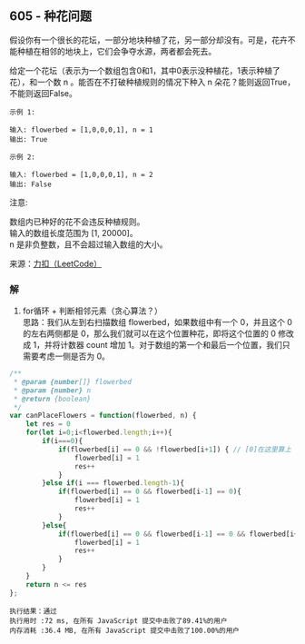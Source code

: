 ## 605 - 种花问题
假设你有一个很长的花坛，一部分地块种植了花，另一部分却没有。可是，花卉不能种植在相邻的地块上，它们会争夺水源，两者都会死去。

给定一个花坛（表示为一个数组包含0和1，其中0表示没种植花，1表示种植了花），和一个数 n 。能否在不打破种植规则的情况下种入 n 朵花？能则返回True，不能则返回False。
```
示例 1:

输入: flowerbed = [1,0,0,0,1], n = 1
输出: True
```
```
示例 2:

输入: flowerbed = [1,0,0,0,1], n = 2
输出: False
```
注意:

数组内已种好的花不会违反种植规则。  
输入的数组长度范围为 [1, 20000]。  
n 是非负整数，且不会超过输入数组的大小。

来源：[力扣（LeetCode）](https://leetcode-cn.com/problems/can-place-flowers)

### 解
1. for循环 + 判断相邻元素（贪心算法？）  
思路：我们从左到右扫描数组 flowerbed，如果数组中有一个 0，并且这个 0 的左右两侧都是 0，那么我们就可以在这个位置种花，即将这个位置的 0 修改成 1，并将计数器 count 增加 1。对于数组的第一个和最后一个位置，我们只需要考虑一侧是否为 0。
```js
/**
 * @param {number[]} flowerbed
 * @param {number} n
 * @return {boolean}
 */
var canPlaceFlowers = function(flowerbed, n) {
    let res = 0
    for(let i=0;i<flowerbed.length;i++){
        if(i===0){
            if(flowerbed[i] == 0 && !flowerbed[i+1]) { // [0]在这里算上
                flowerbed[i] = 1
                res++
            }
        }else if(i === flowerbed.length-1){
            if(flowerbed[i] == 0 && flowerbed[i-1] == 0){
                flowerbed[i] = 1
                res++
            }
        }else{
            if(flowerbed[i] == 0 && flowerbed[i-1] == 0 && flowerbed[i+1] == 0){
                flowerbed[i] = 1
                res++
            }
        }
    }
    return n <= res
};
```
```
执行结果：通过
执行用时 :72 ms, 在所有 JavaScript 提交中击败了89.41%的用户
内存消耗 :36.4 MB, 在所有 JavaScript 提交中击败了100.00%的用户
```
